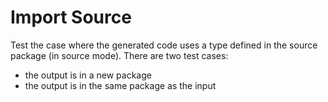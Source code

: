 # Import Source

Test the case where the generated code uses a type defined in the source package (in source mode). There are two test cases:

- the output is in a new package
- the output is in the same package as the input
